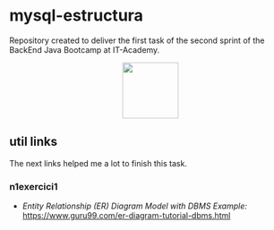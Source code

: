 # mysql-estructura

Repository created to deliver the first task of the second sprint of the BackEnd Java Bootcamp at IT-Academy.
<p align="center">
<img src=https://user-images.githubusercontent.com/72571435/179958350-c8db27b9-ada1-45d3-8ab4-6f2dcd31eb30.png width="100" height="100" />
</p>

## util links

The next links helped me a lot to finish this task.

### n1exercici1
- *Entity Relationship (ER) Diagram Model with DBMS Example:* https://www.guru99.com/er-diagram-tutorial-dbms.html
